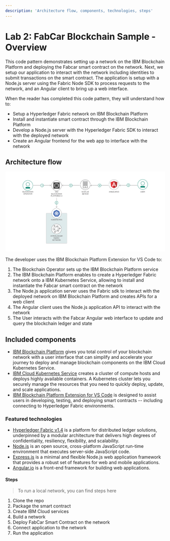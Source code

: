 ```yaml
---
description: 'Architecture flow, components, technologies, steps'
---
```


# Lab 2: FabCar Blockchain Sample - Overview

This code pattern demonstrates setting up a network on the IBM Blockchain Platform and deploying the Fabcar smart contract on the network. Next, we setup our application to interact with the network including identities to submit transactions on the smart contract. The application is setup with a Node.js server using the Fabric Node SDK to process requests to the network, and an Angular client to bring up a web interface.

When the reader has completed this code pattern, they will understand how to:

* Setup a Hyperledger Fabric network on IBM Blockchain Platform
* Install and instantiate smart contract through the IBM Blockchain Platform
* Develop a Node.js server with the Hyperledger Fabric SDK to interact with the deployed network
* Create an Angular frontend for the web app to interface with the network

## Architecture flow

![](../.gitbook/assets/image%20%2827%29.png)



The developer uses the IBM Blockchain Platform Extension for VS Code to:

1. The Blockchain Operator sets up the IBM Blockchain Platform service
2. The IBM Blockchain Platform enables to create a Hyperledger Fabric network onto a IBM Kubernetes Service, allowing to install and instantiate the Fabcar smart contract on the network
3. The Node.js application server uses the Fabric sdk to interact with the deployed network on IBM Blockchain Platform and creates APIs for a web client
4. The Angular client uses the Node.js application API to interact with the network
5. The User interacts with the Fabcar Angular web interface to update and query the blockchain ledger and state

## Included components

* [IBM Blockchain Platform](https://console.bluemix.net/docs/services/blockchain/howto/ibp-v2-deploy-iks.html#ibp-v2-deploy-iks) gives you total control of your blockchain network with a user interface that can simplify and accelerate your journey to deploy and manage blockchain components on the IBM Cloud Kubernetes Service.
* [IBM Cloud Kubernetes Service](https://www.ibm.com/cloud/container-service) creates a cluster of compute hosts and deploys highly available containers. A Kubernetes cluster lets you securely manage the resources that you need to quickly deploy, update, and scale applications.
* [IBM Blockchain Platform Extension for VS Code](https://marketplace.visualstudio.com/items?itemName=IBMBlockchain.ibm-blockchain-platform) is designed to assist users in developing, testing, and deploying smart contracts -- including connecting to Hyperledger Fabric environments.

### Featured technologies

* [Hyperledger Fabric v1.4](https://hyperledger-fabric.readthedocs.io/) is a platform for distributed ledger solutions, underpinned by a modular architecture that delivers high degrees of confidentiality, resiliency, flexibility, and scalability.
* [Node.js](https://nodejs.org/) is an open source, cross-platform JavaScript run-time environment that executes server-side JavaScript code.
* [Express.js](https://expressjs.com/) is a minimal and flexible Node.js web application framework that provides a robust set of features for web and mobile applications.
* [Angular.io](https://angular.io/) is a front-end framework for building web applications.

#### Steps

> To run a local network, you can find steps here

1. Clone the repo
2. Package the smart contract
3. Create IBM Cloud services
4. Build a network
5. Deploy FabCar Smart Contract on the network
6. Connect application to the network
7. Run the application

